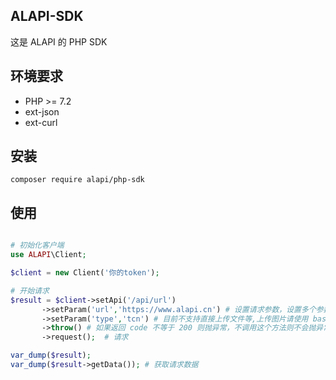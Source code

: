 ## ALAPI-SDK
这是 ALAPI 的 PHP SDK

## 环境要求
- PHP >= 7.2
- ext-json
- ext-curl

## 安装 

```composer
composer require alapi/php-sdk
```


## 使用


```php

# 初始化客户端
use ALAPI\Client;

$client = new Client('你的token');

# 开始请求
$result = $client->setApi('/api/url')
       ->setParam('url','https://www.alapi.cn') # 设置请求参数，设置多个参数可以调用多次这个方法
       ->setParam('type','tcn') # 目前不支持直接上传文件等,上传图片请使用 base64
       ->throw() # 如果返回 code 不等于 200 则抛异常，不调用这个方法则不会抛异常
       ->request();  # 请求

var_dump($result); 
var_dump($result->getData()); # 获取请求数据
```

